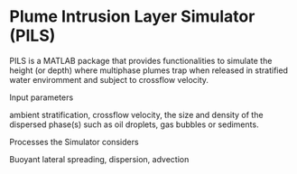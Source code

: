 # Plume Intrusion Layer Simulator (PILS)
PILS is a MATLAB package that provides functionalities to simulate the height (or depth) where multiphase plumes trap when released in stratified water enviromment and subject to crossflow velocity.

Input parameters


ambient stratification, crossflow velocity, the size and density of the dispersed phase(s) such as oil droplets, gas bubbles or sediments.

Processes the Simulator considers	


Buoyant lateral spreading, dispersion, advection
